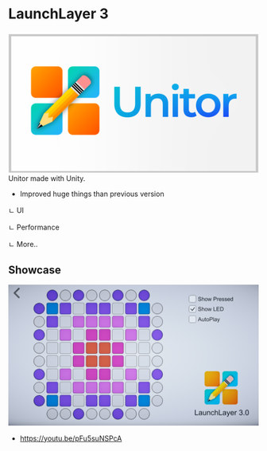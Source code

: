 # LaunchLayer 3
![intro](https://raw.githubusercontent.com/TeamUnitor/LaunchLayer3/master/Documents/Unitor%20v3%20New%20Intro.png)
Unitor made with Unity.

- Improved huge things than previous version

ㄴ UI

ㄴ Performance

ㄴ More..

## Showcase
![ui](https://raw.githubusercontent.com/TeamUnitor/LaunchLayer3/master/Documents/LaunchLayer3.png)
- https://youtu.be/pFu5suNSPcA
